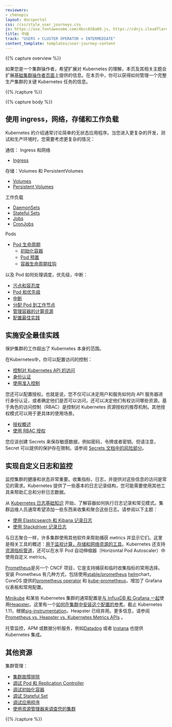 ```yaml
---
reviewers:
- chenopis
layout: docsportal
css: /css/style_user_journeys.css
js: https://use.fontawesome.com/4bcc658a89.js, https://cdnjs.cloudflare.com/ajax/libs/prefixfree/1.0.7/prefixfree.min.js
title: 中级
track: "USERS > CLUSTER OPERATOR > INTERMEDIATE"
content_template: templates/user-journey-content
---
```

<!--
---
reviewers:
- chenopis
layout: docsportal
css: /css/style_user_journeys.css
js: https://use.fontawesome.com/4bcc658a89.js, https://cdnjs.cloudflare.com/ajax/libs/prefixfree/1.0.7/prefixfree.min.js
title: Intermediate
track: "USERS > CLUSTER OPERATOR > INTERMEDIATE"
content_template: templates/user-journey-content
---
-->

{{% capture overview %}}

<!--
If you are a cluster operator looking to expand your grasp of Kubernetes, this page and its linked topics extend the information provided on the [foundational cluster operator page](/docs/user-journeys/users/cluster-operator/foundational). From this page you can get information on key Kubernetes tasks needed to manage a complete production cluster.
-->
如果您是一个集群操作者，希望扩展对 Kubernetes 的理解，本页及其相关主题会扩展[基础集群操作者页面](/docs/user-journeys/users/cluster-operator/foundational)上提供的信息。在本页中，你可以获得如何管理一个完整生产集群的关键 Kubernetes 任务的信息。

{{% /capture %}}

{{% capture body %}}
<!--
## Work with ingress, networking, storage, and workloads
-->
## 使用 ingress，网络，存储和工作负载

<!--
Introductions to Kubernetes typically discuss simple stateless applications. As you move into more complex development, testing, and production environments, you need to consider more complex cases:
-->
Kubernetes 的介绍通常讨论简单的无状态应用程序。当您进入更复杂的开发，测试和生产环境时，您需要考虑更复杂的情况：

<!--
Communication: Ingress and Networking

* [Ingress](/docs/concepts/services-networking/ingress/)
-->
通信： Ingress 和网络

* [Ingress](/docs/concepts/services-networking/ingress/)

<!--
Storage: Volumes and PersistentVolumes

* [Volumes](/docs/concepts/storage/volumes/)
* [Persistent Volumes](/docs/concepts/storage/persistent-volumes/)
-->
存储：Volumes 和 PersistentVolumes

* [Volumes](/docs/concepts/storage/volumes/)
* [Persistent Volumes](/docs/concepts/storage/persistent-volumes/)

<!--
Workloads

* [DaemonSets](/docs/concepts/workloads/controllers/daemonset/)
* [Stateful Sets](/docs/concepts/workloads/controllers/statefulset/)
* [Jobs](/docs/concepts/workloads/controllers/jobs-run-to-completion/)
* [CronJobs](/docs/concepts/workloads/controllers/cron-jobs/)
-->
工作负载

* [DaemonSets](/docs/concepts/workloads/controllers/daemonset/)
* [Stateful Sets](/docs/concepts/workloads/controllers/statefulset/)
* [Jobs](/docs/concepts/workloads/controllers/jobs-run-to-completion/)
* [CronJobs](/docs/concepts/workloads/controllers/cron-jobs/)

<!--
Pods

* [Pod Lifecycle](/docs/concepts/workloads/pods/pod-lifecycle/)
  * [Init Containers](/docs/concepts/workloads/pods/init-containers/)
  * [Pod Presets](/docs/concepts/workloads/pods/podpreset/)
  * [Container Lifecycle Hooks](/docs/concepts/containers/container-lifecycle-hooks/)
-->
Pods

* [Pod 生命周期](/docs/concepts/workloads/pods/pod-lifecycle/)
  * [初始化容器](/docs/concepts/workloads/pods/init-containers/)
  * [Pod 预置](/docs/concepts/workloads/pods/podpreset/)
  * [容器生命周期挂钩](/docs/concepts/containers/container-lifecycle-hooks/)

<!--
And how Pods work with scheduling, priority, disruptions:

* [Taints and Tolerations](/docs/concepts/configuration/taint-and-toleration/)
* [Pods and Priority](/docs/concepts/configuration/pod-priority-preemption/)
* [Disruptions](/docs/concepts/workloads/pods/disruptions/)
* [Assigning Pods to Nodes](/docs/concepts/configuration/assign-pod-node/)
* [Managing Compute Resources for Containers](/docs/concepts/configuration/manage-compute-resources-container/)
* [Configuration Best Practices](/docs/concepts/configuration/overview/)
-->
以及 Pod 如何处理调度，优先级，中断：

* [污点和容忍度](/docs/concepts/configuration/taint-and-toleration/)
* [Pod 和优先级](/docs/concepts/configuration/pod-priority-preemption/)
* [中断](/docs/concepts/workloads/pods/disruptions/)
* [分配 Pod 到工作节点](/docs/concepts/configuration/assign-pod-node/)
* [管理容器的计算资源](/docs/concepts/configuration/manage-compute-resources-container/)
* [配置最佳实践](/docs/concepts/configuration/overview/)

<!--
## Implement security best practices
-->
## 实施安全最佳实践

<!--
Securing your cluster includes work beyond the scope of Kubernetes itself.

In Kubernetes, you configure access control:

* [Controlling Access to the Kubernetes API](/docs/reference/access-authn-authz/controlling-access/)
* [Authenticating](/docs/reference/access-authn-authz/authentication/)
* [Using Admission Controllers](/docs/reference/access-authn-authz/admission-controllers/)
-->
保护集群的工作超出了 Kubernetes 本身的范围。

在Kubernetes中，你可以配置访问的控制：

* [控制对 Kubernetes API 的访问](/docs/reference/access-authn-authz/controlling-access/)
* [身份认证](/docs/reference/access-authn-authz/authentication/)
* [使用准入控制](/docs/reference/access-authn-authz/admission-controllers/)

<!--
You also configure authorization. That is, you determine not just how users and services authenticate to the API server, or whether they have access, but also what resources they have access to. Role-based access control (RBAC) is the recommended mechanism for controlling authorization to Kubernetes resources. Other authorization modes are available for more specific use cases.

* [Authorization Overview](/docs/reference/access-authn-authz/authorization/)
* [Using RBAC Authorization](/docs/reference/access-authn-authz/rbac/)

You should create Secrets to hold sensitive data such as passwords, tokens, or keys. Be aware, however, that there are limitations to the protections that a Secret can provide. See [the Risks section of the Secrets documentation](/docs/concepts/configuration/secret/#risks).
-->
您还可以配置授权。也就是说，您不仅可以决定用户和服务如何向 API 服务器进行身份认证，或者确定他们是否可以访问，还可以决定他们有权访问哪些资源。基于角色的访问控制（RBAC）是控制对 Kubernetes 资源授权的推荐机制。其他授权模式可以用于更具体的使用场景。

* [授权概述](/docs/reference/access-authn-authz/authorization/)
* [使用 RBAC 授权](/docs/reference/access-authn-authz/rbac/)

您应该创建 Secrets 来保存敏感数据，例如密码，令牌或者密钥。但请注意，Secret 可以提供的保护存在限制。请参阅 [Secrets 文档中的风险部分](/docs/concepts/configuration/secret/#risks)。

<!-- TODO: Other security content? -->

<!--
## Implement custom logging and monitoring
-->
## 实现自定义日志和监控

<!--
Monitoring the health and state of your cluster is important. Collecting metrics, logging, and providing access to that information are common needs. Kubernetes provides some basic logging structure, and you may want to use additional tools to help aggregate and analyze log data.
-->
监控集群的健康和状态非常重要。收集指标，日志，并提供对这些信息的访问是常见的需求。Kubernetes 提供了一些基本的日志记录结构，您可能需要使用其他工具来帮助汇总和分析日志数据。

<!--
Start with the [basics on Kubernetes logging](/docs/concepts/cluster-administration/logging/) to understand how containers do logging and common patterns. Cluster operators often want to add something to gather and aggregate those logs. See the following topics:

* [Logging Using Elasticsearch and Kibana](/docs/tasks/debug-application-cluster/logging-elasticsearch-kibana/)
* [Logging Using Stackdriver](/docs/tasks/debug-application-cluster/logging-stackdriver/)
-->
从 [Kubernetes 日志基础知识](/docs/concepts/cluster-administration/logging/) 开始，了解容器如何执行日志记录和常见模式。集群运维人员通常希望添加一些东西来收集和聚合这些日志。请参阅以下主题：

* [使用 Elasticsearch 和 Kibana 记录日志](/docs/tasks/debug-application-cluster/logging-elasticsearch-kibana/)
* [使用 Stackdriver 记录日志](/docs/tasks/debug-application-cluster/logging-stackdriver/)

<!--
Like log aggregation, many clusters utilize additional software to help capture metrics and display them. There is an overview of tools at [Tools for Monitoring Compute, Storage, and Network Resources](/docs/tasks/debug-application-cluster/resource-usage-monitoring/).
Kubernetes also supports a [resource metrics pipeline](/docs/tasks/debug-application-cluster/resource-metrics-pipeline/) which can be used by Horizontal Pod Autoscaler with custom metrics.
-->
与日志聚合一样，许多集群使用其他软件来帮助捕获 metrics 并显示它们。这里是相关工具的概述：[用于监视计算，存储和网络资源的工具](/docs/tasks/debug-application-cluster/resource-usage-monitoring/)。Kubernetes 还支持[资源指标管道](/docs/tasks/debug-application-cluster/resource-metrics-pipeline/)，还可以在水平 Pod 自动伸缩器（Horizontal Pod Autoscaler）中使用自定义 metrics。

<!--
[Prometheus](https://prometheus.io/), which is another CNCF project, is a common choice to support capture and temporary collection of metrics. There are several options for installing Prometheus, including using the [stable/prometheus](https://github.com/kubernetes/charts/tree/master/stable/prometheus) [helm](https://helm.sh/) chart, and CoreOS provides a [prometheus operator](https://github.com/coreos/prometheus-operator) and [kube-prometheus](https://github.com/coreos/prometheus-operator/tree/master/contrib/kube-prometheus), which adds on Grafana dashboards and common configurations.
-->
[Prometheus](https://prometheus.io/)是另一个 CNCF 项目，它是支持捕获和临时收集指标的常用选择。安装 Prometheus 有几种方式，包括使用[stable/prometheus](https://github.com/kubernetes/charts/tree/master/stable/prometheus) [helm](https://helm.sh/)chart，CoreOS 提供的[prometheus operator](https://github.com/coreos/prometheus-operator) 和 [kube-prometheus](https://github.com/coreos/prometheus-operator/tree/master/contrib/kube-prometheus)，增加了 Grafana 仪表板和常用配置。

<!--
A common configuration on [Minikube](https://github.com/kubernetes/minikube) and some Kubernetes clusters uses [Heapster](https://github.com/kubernetes/heapster)
[along with InfluxDB and Grafana](https://github.com/kubernetes/heapster/blob/master/docs/influxdb.md).
There is a [walkthrough of how to install this configuration in your cluster](https://blog.kublr.com/how-to-utilize-the-heapster-influxdb-grafana-stack-in-kubernetes-for-monitoring-pods-4a553f4d36c9).
As of Kubernetes 1.11, Heapster is deprecated, as per [sig-instrumentation](https://github.com/kubernetes/community/tree/master/sig-instrumentation).  See [Prometheus vs. Heapster vs. Kubernetes Metrics APIs](https://brancz.com/2018/01/05/prometheus-vs-heapster-vs-kubernetes-metrics-apis/) for more information alternatives.
-->
[Minikube](https://github.com/kubernetes/minikube) 和某些 Kubernetes 集群的通常配置是[与 InfluxDB 和 Grafana 一起](https://github.com/kubernetes/heapster/blob/master/docs/influxdb.md)使用[Heapster](https://github.com/kubernetes/heapster)。这里有一个[如何在集群中安装这个配置的参考](https://blog.kublr.com/how-to-utilize-the-heapster-influxdb-grafana-stack-in-kubernetes-for-monitoring-pods-4a553f4d36c9)。截止 Kubernetes 1.11，根据[sig-instrumentation](https://github.com/kubernetes/community/tree/master/sig-instrumentation)，Heapster 已经弃用。更多信息，请参阅 [Prometheus vs. Heapster vs. Kubernetes Metrics APIs](https://brancz.com/2018/01/05/prometheus-vs-heapster-vs-kubernetes-metrics-apis/) 。

<!--
Hosted monitoring, APM, or data analytics services such as [Datadog](https://docs.datadoghq.com/integrations/kubernetes/) or [Instana](https://www.instana.com/supported-integrations/kubernetes-monitoring/) also offer Kubernetes integration.
-->
托管监控，APM 或数据分析服务，例如[Datadog](https://docs.datadoghq.com/integrations/kubernetes/) 或者 [Instana](https://www.instana.com/supported-integrations/kubernetes-monitoring/) 也提供 Kubernetes 集成。

<!--
## Additional resources
-->
## 其他资源

<!--
Cluster Administration:

* [Troubleshoot Clusters](/docs/tasks/debug-application-cluster/debug-cluster/)
* [Debug Pods and Replication Controllers](/docs/tasks/debug-application-cluster/debug-pod-replication-controller/)
* [Debug Init Containers](/docs/tasks/debug-application-cluster/debug-init-containers/)
* [Debug Stateful Sets](/docs/tasks/debug-application-cluster/debug-stateful-set/)
* [Debug Applications](/docs/tasks/debug-application-cluster/debug-application/)
* [Using explorer to investigate your cluster](https://github.com/kubernetes/examples/blob/master/staging/explorer/README.md)
-->
集群管理：

* [集群故障排除](/docs/tasks/debug-application-cluster/debug-cluster/)
* [调试 Pod 和 Replication Controller](/docs/tasks/debug-application-cluster/debug-pod-replication-controller/)
* [调试初始化容器](/docs/tasks/debug-application-cluster/debug-init-containers/)
* [调试 Stateful Set](/docs/tasks/debug-application-cluster/debug-stateful-set/)
* [调试应用程序](/docs/tasks/debug-application-cluster/debug-application/)
* [使用资源管理器来调查您的集群](https://github.com/kubernetes/examples/blob/master/staging/explorer/README.md)

{{% /capture %}}
